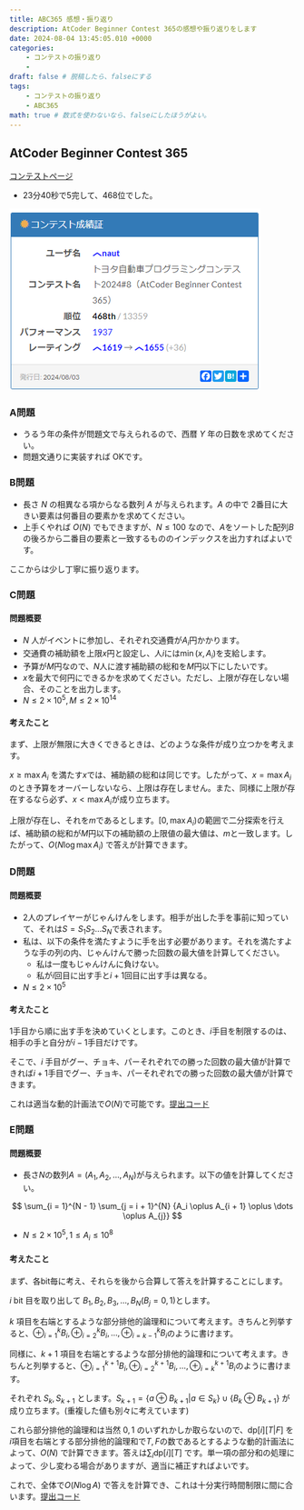 ```yaml
---
title: ABC365 感想・振り返り
description: AtCoder Beginner Contest 365の感想や振り返りをします
date: 2024-08-04 13:45:05.010 +0000
categories:
    - コンテストの振り返り
    -
draft: false # 脱稿したら、falseにする
tags:
    - コンテストの振り返り
    - ABC365
math: true # 数式を使わないなら、falseにしたほうがよい。
---
```


## AtCoder Beginner Contest 365

[コンテストページ](https://atcoder.jp/contests/abc365)

* 23分40秒で5完して、468位でした。

![コンテスト成績証](image.png)

### A問題

* うるう年の条件が問題文で与えられるので、西暦 $Y$ 年の日数を求めてください。
* 問題文通りに実装すれば OKです。

### B問題

* 長さ $N$ の相異なる項からなる数列 $A$ が与えられます。$A$ の中で $2$番目に大きい要素は何番目の要素かを求めてください。
* 上手くやれば $O(N)$ でもできますが、$N \leq 100$ なので、$A$をソートした配列$B$の後ろから二番目の要素と一致するもののインデックスを出力すればよいです。

ここからは少し丁寧に振り返ります。

### C問題

#### 問題概要

* $N$ 人がイベントに参加し、それぞれ交通費が$A_i$円かかります。
* 交通費の補助額を上限$x$円と設定し、人$i$には$\min{(x, A_i)}$を支給します。
* 予算が$M$円なので、$N$人に渡す補助額の総和を$M$円以下にしたいです。
* $x$を最大で何円にできるかを求めてください。ただし、上限が存在しない場合、そのことを出力します。
* $N \leq 2 \times 10^{5}, M \leq 2 \times 10^{14}$

#### 考えたこと

まず、上限が無限に大きくできるときは、どのような条件が成り立つかを考えます。

$x \geq \max{A_i}$ を満たす$x$では、補助額の総和は同じです。したがって、$x = \max{A_i}$ のとき予算をオーバーしないなら、上限は存在しません。また、同様に上限が存在するなら必ず、$x < \max{A_i}$が成り立ちます。

上限が存在し、それを$m$であるとします。$[0, \max{A_i})$の範囲で二分探索を行えば、補助額の総和が$M$円以下の補助額の上限値の最大値は、$m$と一致します。したがって、$O(N \log{\max{A_i}})$ で答えが計算できます。

### D問題

#### 問題概要

* 2人のプレイヤーがじゃんけんをします。相手が出した手を事前に知っていて、それは$S = S_1 S_2 \dots S_N$で表されます。
* 私は、以下の条件を満たすように手を出す必要があります。それを満たすような手の列の内、じゃんけんで勝った回数の最大値を計算してください。
  * 私は一度もじゃんけんに負けない。
  * 私が$i$回目に出す手と$i + 1$回目に出す手は異なる。
* $N \leq 2 \times 10^{5}$

#### 考えたこと

1手目から順に出す手を決めていくとします。このとき、$i$手目を制限するのは、相手の手と自分が$i - 1$手目だけです。

そこで、$i$ 手目がグー、チョキ、パーそれぞれでの勝った回数の最大値が計算できれば$i + 1$手目でグー、チョキ、パーそれぞれでの勝った回数の最大値が計算できます。

これは適当な動的計画法で$O(N)$で可能です。[提出コード](https://atcoder.jp/contests/abc365/submissions/56260751)

### E問題

#### 問題概要

* 長さ$N$の数列$A = (A_1, A_2, \dots, A_N)$が与えられます。以下の値を計算してください。

$$
\sum_{i = 1}^{N - 1} \sum_{j = i + 1}^{N} {A_i \oplus A_{i + 1} \oplus \dots \oplus A_{j}}
$$

* $N \leq 2\times 10^{5}, 1 \leq A_i \leq 10^{8}$

#### 考えたこと

まず、各bit毎に考え、それらを後から合算して答えを計算することにします。

$i$ bit 目を取り出して $B_1, B_2, B_3, \dots, B_N (B_j = 0, 1)$とします。

$k$ 項目を右端とするような部分排他的論理和について考えます。きちんと列挙すると、$\oplus_{i=1}^{k} B_i, \oplus_{i=2}^{k} B_i, \dots, \oplus_{i=k-1}^{k} B_i$のように書けます。

同様に、$k + 1$ 項目を右端とするような部分排他的論理和について考えます。きちんと列挙すると、$\oplus_{i=1}^{k+1} B_i, \oplus_{i=2}^{k+1} B_i, \dots, \oplus_{i=k}^{k+1} B_i$のように書けます。

それぞれ $S_k, S_{k + 1}$ とします。$S_{k + 1} = \lbrace a \oplus B_{k+1} | a \in S_k \rbrace \cup \lbrace B_k \oplus B_{k + 1} \rbrace$ が成り立ちます。(重複した値も別々に考えています)

これら部分排他的論理和は当然 $0, 1$ のいずれかしか取らないので、$\text{dp} \lbrack i \rbrack \lbrack T | F \rbrack$ を$i$項目を右端とする部分排他的論理和で$T, F$の数であるとするような動的計画法によって、$O(N)$ で計算できます。答えは$\displaystyle \sum_{i} \text{dp} \lbrack i \rbrack \lbrack T \rbrack$ です。単一項の部分和の処理によって、少し変わる場合がありますが、適当に補正すればよいです。

これで、全体で$O(N \log{A})$ で答えを計算でき、これは十分実行時間制限に間に合います。[提出コード](https://atcoder.jp/contests/abc365/submissions/56271056)
